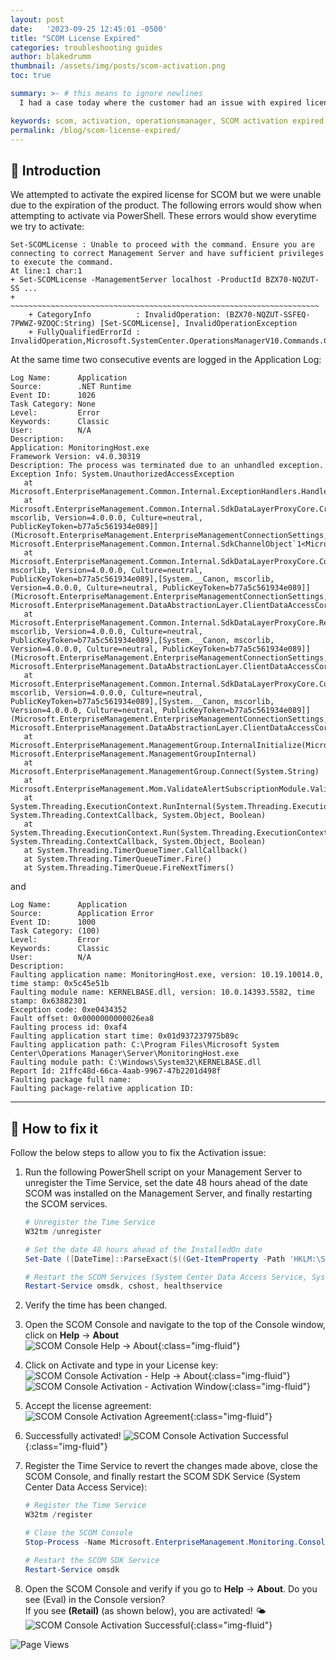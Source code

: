 ```yaml
---
layout: post
date:   '2023-09-25 12:45:01 -0500'
title: "SCOM License Expired"
categories: troubleshooting guides
author: blakedrumm
thumbnail: /assets/img/posts/scom-activation.png
toc: true

summary: >- # this means to ignore newlines
  I had a case today where the customer had an issue with expired license for System Center Operations Manager. This blog post goes over how we were able to fix it for them.

keywords: scom, activation, operationsmanager, SCOM activation expired, systemcenter operations manager
permalink: /blog/scom-license-expired/
---
```

## :book: Introduction
We attempted to activate the expired license for SCOM but we were unable due to the expiration of the product. The following errors would show when attempting to activate via PowerShell. These errors would show everytime we try to activate:
```
Set-SCOMLicense : Unable to proceed with the command. Ensure you are connecting to correct Management Server and have sufficient privileges to execute the command. 
At line:1 char:1
+ Set-SCOMLicense -ManagementServer localhost -ProductId BZX70-NQZUT-SS ...
+ ~~~~~~~~~~~~~~~~~~~~~~~~~~~~~~~~~~~~~~~~~~~~~~~~~~~~~~~~~~~~~~~~~~~~~
    + CategoryInfo          : InvalidOperation: (BZX70-NQZUT-SSFEQ-7PWWZ-9ZOQC:String) [Set-SCOMLicense], InvalidOperationException
    + FullyQualifiedErrorId : InvalidOperation,Microsoft.SystemCenter.OperationsManagerV10.Commands.Commands.AdministrationCmdlets.SetSCOMLicense
```
 
 
At the same time two consecutive events are logged in the Application Log:
 
```
Log Name:      Application 
Source:        .NET Runtime
Event ID:      1026
Task Category: None
Level:         Error
Keywords:      Classic
User:          N/A
Description:
Application: MonitoringHost.exe
Framework Version: v4.0.30319
Description: The process was terminated due to an unhandled exception.
Exception Info: System.UnauthorizedAccessException
   at Microsoft.EnterpriseManagement.Common.Internal.ExceptionHandlers.HandleChannelExceptions(System.Exception)
   at Microsoft.EnterpriseManagement.Common.Internal.SdkDataLayerProxyCore.CreateEndpoint[[System.__Canon, mscorlib, Version=4.0.0.0, Culture=neutral, PublicKeyToken=b77a5c561934e089]](Microsoft.EnterpriseManagement.EnterpriseManagementConnectionSettings, Microsoft.EnterpriseManagement.Common.Internal.SdkChannelObject`1<Microsoft.EnterpriseManagement.Common.Internal.IDispatcherService>)
   at Microsoft.EnterpriseManagement.Common.Internal.SdkDataLayerProxyCore.ConstructEnterpriseManagementGroupInternal[[System.__Canon, mscorlib, Version=4.0.0.0, Culture=neutral, PublicKeyToken=b77a5c561934e089],[System.__Canon, mscorlib, Version=4.0.0.0, Culture=neutral, PublicKeyToken=b77a5c561934e089]](Microsoft.EnterpriseManagement.EnterpriseManagementConnectionSettings, Microsoft.EnterpriseManagement.DataAbstractionLayer.ClientDataAccessCore)
   at Microsoft.EnterpriseManagement.Common.Internal.SdkDataLayerProxyCore.RetrieveEnterpriseManagementGroupInternal[[System.__Canon, mscorlib, Version=4.0.0.0, Culture=neutral, PublicKeyToken=b77a5c561934e089],[System.__Canon, mscorlib, Version=4.0.0.0, Culture=neutral, PublicKeyToken=b77a5c561934e089]](Microsoft.EnterpriseManagement.EnterpriseManagementConnectionSettings, Microsoft.EnterpriseManagement.DataAbstractionLayer.ClientDataAccessCore)
   at Microsoft.EnterpriseManagement.Common.Internal.SdkDataLayerProxyCore.Connect[[System.__Canon, mscorlib, Version=4.0.0.0, Culture=neutral, PublicKeyToken=b77a5c561934e089],[System.__Canon, mscorlib, Version=4.0.0.0, Culture=neutral, PublicKeyToken=b77a5c561934e089]](Microsoft.EnterpriseManagement.EnterpriseManagementConnectionSettings, Microsoft.EnterpriseManagement.DataAbstractionLayer.ClientDataAccessCore)
   at Microsoft.EnterpriseManagement.ManagementGroup.InternalInitialize(Microsoft.EnterpriseManagement.EnterpriseManagementConnectionSettings, Microsoft.EnterpriseManagement.ManagementGroupInternal)
   at Microsoft.EnterpriseManagement.ManagementGroup.Connect(System.String)
   at Microsoft.EnterpriseManagement.Mom.ValidateAlertSubscriptionModule.ValidateAlertSubscriptionDataSource.ValidateAlertSubscriptions(System.Object)
   at System.Threading.ExecutionContext.RunInternal(System.Threading.ExecutionContext, System.Threading.ContextCallback, System.Object, Boolean)
   at System.Threading.ExecutionContext.Run(System.Threading.ExecutionContext, System.Threading.ContextCallback, System.Object, Boolean)
   at System.Threading.TimerQueueTimer.CallCallback()
   at System.Threading.TimerQueueTimer.Fire()
   at System.Threading.TimerQueue.FireNextTimers()
```

and
 
```
Log Name:      Application 
Source:        Application Error
Event ID:      1000
Task Category: (100)
Level:         Error
Keywords:      Classic
User:          N/A
Description:
Faulting application name: MonitoringHost.exe, version: 10.19.10014.0, time stamp: 0x5c45e51b
Faulting module name: KERNELBASE.dll, version: 10.0.14393.5582, time stamp: 0x63882301
Exception code: 0xe0434352
Fault offset: 0x0000000000026ea8
Faulting process id: 0xaf4
Faulting application start time: 0x01d937237975b89c
Faulting application path: C:\Program Files\Microsoft System Center\Operations Manager\Server\MonitoringHost.exe
Faulting module path: C:\Windows\System32\KERNELBASE.dll
Report Id: 21ffc48d-66ca-4aab-9967-47b2201d498f
Faulting package full name: 
Faulting package-relative application ID: 
```

---

## :page_with_curl: How to fix it
Follow the below steps to allow you to fix the Activation issue:
1. Run the following PowerShell script on your Management Server to unregister the Time Service, set the date 48 hours ahead of the date SCOM was installed on the Management Server, and finally restarting the SCOM services.
    ```powershell
    # Unregister the Time Service
    W32tm /unregister

    # Set the date 48 hours ahead of the InstalledOn date
    Set-Date ([DateTime]::ParseExact($((Get-ItemProperty -Path 'HKLM:\SOFTWARE\Microsoft\Microsoft Operations Manager\3.0\Setup').InstalledOn), 'M/d/yyyy-HH:mm:ss', $null).AddHours(48))

    # Restart the SCOM Services (System Center Data Access Service, System Center Management Configuration, Microsoft Monitoring Agent)
    Restart-Service omsdk, cshost, healthservice
    ```
2. Verify the time has been changed.
3. Open the SCOM Console and navigate to the top of the Console window, click on **Help** -> **About** \
   ![SCOM Console Help -> About](/assets/img/posts/scom-console-help.png){:class="img-fluid"}
4. Click on Activate and type in your License key: \
   ![SCOM Console Activation - Help -> About](/assets/img/posts/scom-activation.png){:class="img-fluid"} \
   ![SCOM Console Activation - Activation Window](/assets/img/posts/scom-activation-button.png){:class="img-fluid"}
5. Accept the license agreement: \
   ![SCOM Console Activation Agreement](/assets/img/posts/scom-activation-license-agreement.png){:class="img-fluid"}
6. Successfully activated!
   ![SCOM Console Activation Successful](/assets/img/posts/scom-activation-licensed-successfully.png){:class="img-fluid"}

6. Register the Time Service to revert the changes made above, close the SCOM Console, and finally restart the SCOM SDK Service (System Center Data Access Service):
   ```powershell
   # Register the Time Service
   W32tm /register

   # Close the SCOM Console
   Stop-Process -Name Microsoft.EnterpriseManagement.Monitoring.Console -Force
   
   # Restart the SCOM SDK Service
   Restart-Service omsdk
   ```
7. Open the SCOM Console and verify if you go to **Help** -> **About**. Do you see (Eval) in the Console version? \
   If you see **(Retail)** (as shown below), you are activated! :sun_behind_small_cloud: \
   ![SCOM Console Activation Successful](/assets/img/posts/scom-activation-activated.png){:class="img-fluid"}


![Page Views](https://counter.blakedrumm.com/count/tag.svg?url=blakedrumm.com/blog/scom-license-expired/)

<!--
## Welcome to GitHub Pages

You can use the [editor on GitHub](https://github.com/blakedrumm/SCOM-Scripts-and-SQL/edit/master/docs/index.md) to maintain and preview the content for your website in Markdown files.

Whenever you commit to this repository, GitHub Pages will run [Jekyll](https://jekyllrb.com/) to rebuild the pages in your site, from the content in your Markdown files.

### Markdown

Markdown is a lightweight and easy-to-use syntax for styling your writing. It includes conventions for

```markdown
Syntax highlighted code block

# Header 1
## Header 2
### Header 3

- Bulleted
- List

1. Numbered
2. List

**Bold** and _Italic_ and `Code` text

[Link](url) and ![Image](src)
```

For more details see [GitHub Flavored Markdown](https://guides.github.com/features/mastering-markdown/).

### Jekyll Themes

Your Pages site will use the layout and styles from the Jekyll theme you have selected in your [repository settings](https://github.com/blakedrumm/SCOM-Scripts-and-SQL/settings/pages). The name of this theme is saved in the Jekyll `_config.yml` configuration file.

### Support or Contact

Having trouble with Pages? Check out our [documentation](https://docs.github.com/categories/github-pages-basics/) or [contact support](https://support.github.com/contact) and we’ll help you sort it out.

Tip:
To add auto-size pictures:
![/assets/img/posts/example.jpg](/assets/img/posts/example.jpg){:class="img-fluid"}
-->
